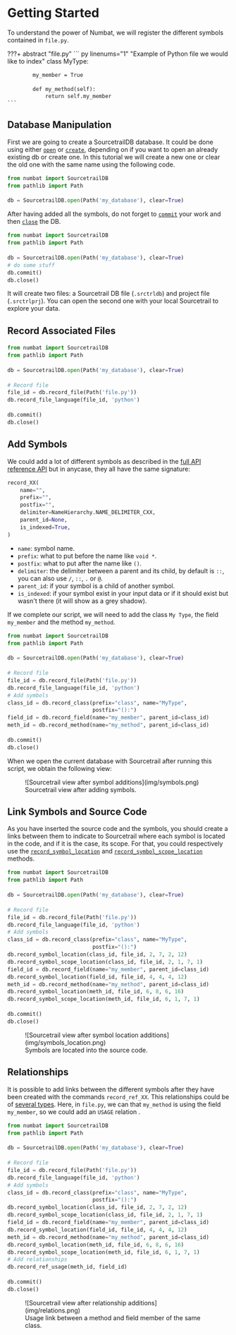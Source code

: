 # Getting Started

To understand the power of Numbat, we will register the different symbols contained in `file.py`.

???+ abstract "file.py"
    ``` py linenums="1"
    "Example of Python file we would like to index"
    class MyType:
    
            my_member = True
        
            def my_method(self):
                return self.my_member
    ```

## Database Manipulation

First we are going to create a SourcetrailDB database. It could be done using
either [`open`](public_api.md#numbat.SourcetrailDB.open) or [`create`](public_api.md#numbat.SourcetrailDB.create), depending
on if you want to open an already existing db or create one. In this tutorial we will create a new one or clear the old
one with the same name using the following code.

```python linenums="1"
from numbat import SourcetrailDB
from pathlib import Path

db = SourcetrailDB.open(Path('my_database'), clear=True)
```

After having added all the symbols, do not forget to [`commit`](public_api.md#numbat.SourcetrailDB.commit) your work and
then  [`close`](public_api.md#numbat.SourcetrailDB.close) the DB.

```python linenums="1" hl_lines="6-7"
from numbat import SourcetrailDB
from pathlib import Path

db = SourcetrailDB.open(Path('my_database'), clear=True)
# do some stuff
db.commit()
db.close()
```

It will create two files: a Sourcetrail DB file (`.srctrldb`) and project file (`.srctrlprj`). You can open the second
one with your local Sourcetrail to explore your data.

## Record Associated Files

```python linenums="1" hl_lines="6-8"
from numbat import SourcetrailDB
from pathlib import Path

db = SourcetrailDB.open(Path('my_database'), clear=True)

# Record file
file_id = db.record_file(Path('file.py'))
db.record_file_language(file_id, 'python')

db.commit()
db.close()
```

## Add Symbols

We could add a lot of different symbols as described in
the [full API reference API](public_api.md#numbat.SourcetrailDB.record_symbol_node) but in anycase, they all have the
same signature:

```python
record_XX(
    name="",
    prefix="",
    postfix="",
    delimiter=NameHierarchy.NAME_DELIMITER_CXX,
    parent_id=None,
    is_indexed=True,
)
```

- `name`: symbol name.
- `prefix`: what to put before the name like `void *`.
- `postfix`: what to put after the name like `()`.
- `delimiter`: the delimiter between a parent and its child, by default is `::`, you can also use `/`, `::`, `.` or `@`.
- `parent_id`: if your symbol is a child of another symbol.
- `is_indexed`: if your symbol exist in your input data or if it should exist but wasn't there (it will show as a grey
  shadow).

If we complete our script, we will need to add the class `My Type`, the field `my_member` and the method `my_method`.

```python linenums="1" hl_lines="9-13"
from numbat import SourcetrailDB
from pathlib import Path

db = SourcetrailDB.open(Path('my_database'), clear=True)

# Record file
file_id = db.record_file(Path('file.py'))
db.record_file_language(file_id, 'python')
# Add symbols
class_id = db.record_class(prefix="class", name="MyType",
                           postfix="():")
field_id = db.record_field(name="my_member", parent_id=class_id)
meth_id = db.record_method(name="my_method", parent_id=class_id)

db.commit()
db.close()
```

When we open the current database with Sourcetrail after running this script, we obtain the following view:
<figure markdown>
  ![Sourcetrail view after symbol additions](img/symbols.png)
  <figcaption>Sourcetrail view after adding symbols.</figcaption>
</figure>

## Link Symbols and Source Code
As you have inserted the source code and the symbols, you should create a links between them to indicate to Sourcetrail where each symbol is located in the code, and if it is the case, its scope. For that, you could respectively use the [`record_symbol_location`](public_api.md#numbat.SourcetrailDB.record_symbol_location) and [`record_symbol_scope_location`](public_api.md#numbat.SourcetrailDB.record_symbol_scope_location) methods.

```python linenums="1" hl_lines="12 13 15 17 18""
from numbat import SourcetrailDB
from pathlib import Path

db = SourcetrailDB.open(Path('my_database'), clear=True)

# Record file
file_id = db.record_file(Path('file.py'))
db.record_file_language(file_id, 'python')
# Add symbols
class_id = db.record_class(prefix="class", name="MyType",
                           postfix="():")
db.record_symbol_location(class_id, file_id, 2, 7, 2, 12)
db.record_symbol_scope_location(class_id, file_id, 2, 1, 7, 1)
field_id = db.record_field(name="my_member", parent_id=class_id)
db.record_symbol_location(field_id, file_id, 4, 4, 4, 12)
meth_id = db.record_method(name="my_method", parent_id=class_id)
db.record_symbol_location(meth_id, file_id, 6, 8, 6, 16)
db.record_symbol_scope_location(meth_id, file_id, 6, 1, 7, 1)

db.commit()
db.close()
```

<figure markdown>
  ![Sourcetrail view after symbol location additions](img/symbols_location.png)
  <figcaption> Symbols are located into the source code.</figcaption>
</figure>

## Relationships

It is possible to add links between the different symbols after they have been created with the
commands `record_ref_XX`. This relationships could be
of [several types](public_api.md#numbat.SourcetrailDB.record_ref_member). Here, in `file.py`, we can that `my_method` is
using the field `my_member`, so we could add an `USAGE` relation .

```python linenums="1" hl_lines="19-20"
from numbat import SourcetrailDB
from pathlib import Path

db = SourcetrailDB.open(Path('my_database'), clear=True)

# Record file
file_id = db.record_file(Path('file.py'))
db.record_file_language(file_id, 'python')
# Add symbols
class_id = db.record_class(prefix="class", name="MyType",
                           postfix="():")
db.record_symbol_location(class_id, file_id, 2, 7, 2, 12)
db.record_symbol_scope_location(class_id, file_id, 2, 1, 7, 1)
field_id = db.record_field(name="my_member", parent_id=class_id)
db.record_symbol_location(field_id, file_id, 4, 4, 4, 12)
meth_id = db.record_method(name="my_method", parent_id=class_id)
db.record_symbol_location(meth_id, file_id, 6, 8, 6, 16)
db.record_symbol_scope_location(meth_id, file_id, 6, 1, 7, 1)
# Add relationships
db.record_ref_usage(meth_id, field_id)

db.commit()
db.close()
```

<figure markdown>
  ![Sourcetrail view after relationship additions](img/relations.png)
  <figcaption>Usage link between a method and field member of the same class.</figcaption>
</figure>
